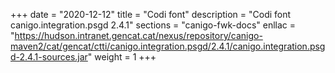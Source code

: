 +++
date        = "2020-12-12"
title       = "Codi font"
description = "Codi font canigo.integration.psgd 2.4.1"
sections    = "canigo-fwk-docs"
enllac		= "https://hudson.intranet.gencat.cat/nexus/repository/canigo-maven2/cat/gencat/ctti/canigo.integration.psgd/2.4.1/canigo.integration.psgd-2.4.1-sources.jar"
weight		= 1
+++
